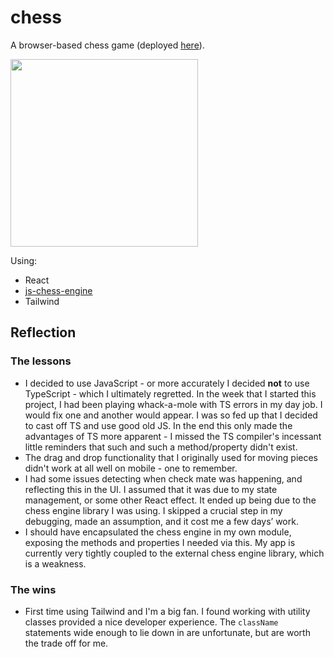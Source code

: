 # chess

A browser-based chess game (deployed [here](https://rainbow-empanada-480911.netlify.app/)).

<img src='https://github.com/beeswhacks/chess/assets/90331266/fb48ba15-6f50-4ecd-8550-8957cde69fd0' width=300px/>

Using:
- React
- [js-chess-engine](https://github.com/josefjadrny/js-chess-engine)
- Tailwind

## Reflection
### The lessons
- I decided to use JavaScript - or more accurately I decided **not** to use TypeScript - which I ultimately regretted. In the week that I started this project, I had been playing whack-a-mole with TS errors in my day job. I would fix one and another would appear. I was so fed up that I decided to cast off TS and use good old JS. In the end this only made the advantages of TS more apparent - I missed the TS compiler's incessant little reminders that such and such a method/property didn't exist.
- The drag and drop functionality that I originally used for moving pieces didn't work at all well on mobile - one to remember.
- I had some issues detecting when check mate was happening, and reflecting this in the UI. I assumed that it was due to my state management, or some other React effect. It ended up being due to the chess engine library I was using. I skipped a crucial step in my debugging, made an assumption, and it cost me a few days’ work.
- I should have encapsulated the chess engine in my own module, exposing the methods and properties I needed via this. My app is currently very tightly coupled to the external chess engine library, which is a weakness.

### The wins
- First time using Tailwind and I'm a big fan. I found working with utility classes provided a nice developer experience. The `className` statements wide enough to lie down in are unfortunate, but are worth the trade off for me.
